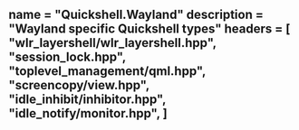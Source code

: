 name = "Quickshell.Wayland"
description = "Wayland specific Quickshell types"
headers = [
	"wlr_layershell/wlr_layershell.hpp",
	"session_lock.hpp",
	"toplevel_management/qml.hpp",
	"screencopy/view.hpp",
	"idle_inhibit/inhibitor.hpp",
	"idle_notify/monitor.hpp",
]
-----
